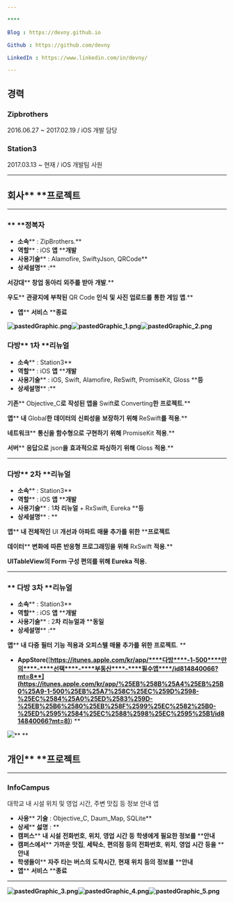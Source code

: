 ```yaml
---

****

Blog : https://devny.github.io

Github : https://github.com/devny

LinkedIn : https://www.linkedin.com/in/devny/

---
```


경력
--

###  Zipbrothers

 2016.06.27 ~ 2017.02.19 / iOS 개발 담당

###  Station3

 2017.03.13 ~ 현재 / iOS 개발팀 사원

---

**회사**** ****프로젝트**
-------------------

****

### ** ****정복자**

* **소속**** : ZipBrothers.**
* **역할**** : iOS ****앱**** ****개발**
* **사용기술**** : Alamofire, SwiftyJson, QRCode**
* **상세설명**** :**

**서강대**** ****창업**** ****동아리**** ****외주를**** ****받아**** ****개발****.**

**우도**** ****관광지에**** ****부착된**** QR Code ****인식**** ****및**** ****사진**** ****업로드를**** ****통한**** ****게임**** ****앱****.**

* **앱**** ****서비스**** ****종료**

**![pastedGraphic.png](resources/00334B709545F83D2E96E0A948F11649.png)![pastedGraphic\_1.png](resources/7EF2143C1F72D31467D5718EC0028C07.png)![pastedGraphic\_2.png](resources/0CB7D86AF40870719C5D37A0FA8F9325.png)**

### **다방**** 1****차**** ****리뉴얼**

* **소속**** : Station3**
* **역할**** : iOS ****앱**** ****개발**
* **사용기술**** : iOS, Swift, Alamofire, ReSwift, PromiseKit, Gloss ****등**
* **상세설명**** :**

**기존**** Objective\_C****로**** ****작성된**** ****앱을**** Swift****로**** Converting****한**** ****프로젝트****.**

**앱**** ****내**** Global****한**** ****데이터의**** ****신뢰성을**** ****보장하기**** ****위해**** ReSwift****를**** ****적용****.**

**네트워크**** ****통신을**** ****함수형으로**** ****구현하기**** ****위해**** PromiseKit ****적용****.**

**서버**** ****응답으로**** json****을**** ****효과적으로**** ****파싱하기**** ****위해**** Gloss ****적용****.**

****

### **다방**** 2****차**** ****리뉴얼**

* **소속**** : Station3**
* **역할**** : iOS ****앱**** ****개발**
* **사용기술**** : 1****차**** ****리뉴얼**** + RxSwift, Eureka ****등**
* **상세설명**** : **

**앱**** ****내**** ****전체적인**** UI ****개선과**** ****아파트**** ****매물**** ****추가를**** ****위한**** ****프로젝트**

**데이터**** ****변화에**** ****따른**** ****반응형**** ****프로그래밍을**** ****위해**** RxSwift ****적용****.**

**UITableView****의**** Form ****구성**** ****편의를**** ****위해**** Eureka ****적용****.**

****

### ** ****다방**** 3****차**** ****리뉴얼**

* **소속**** : Station3**
* **역할**** : iOS ****앱**** ****개발**
* **사용기술**** : 2****차**** ****리뉴얼과**** ****동일**
* **상세설명**** :**

**앱**** ****내**** ****다중**** ****필터**** ****기능**** ****적용과**** ****오피스텔**** ****매물**** ****추가를**** ****위한**** ****프로젝트****. **

* **AppStore(**[**https://itunes.apple.com/kr/app/****다방****-1-500****만의****-****선택****-****부동산****-****필수앱****/id814840066?mt=8**](https://itunes.apple.com/kr/app/%25EB%258B%25A4%25EB%25B0%25A9-1-500%25EB%25A7%258C%25EC%259D%2598-%25EC%2584%25A0%25ED%2583%259D-%25EB%25B6%2580%25EB%258F%2599%25EC%2582%25B0-%25ED%2595%2584%25EC%2588%2598%25EC%2595%25B1/id814840066?mt=8)**) **

![](resources/E8F7B8D70EB032E06D1A7BA2E94E91DE.jpg)**
**

**개인**** ****프로젝트**
-------------------

****

### **InfoCampus**

대학교 내 시설 위치 및 영업 시간, 주변 맛집 등 정보 안내 앱 

* **사용**** ****기술**** : Objective\_C, Daum\_Map, SQLite**
* **상세**** ****섫명**** : **
* **캠퍼스**** ****내**** ****시설**** ****전화번호****, ****위치****, ****영업**** ****시간**** ****등**** ****학생에게**** ****필요한**** ****정보를**** ****안내**
* **캠퍼스에서**** ****가까운**** ****맛집****, ****세탁소****, ****편의점**** ****등의**** ****전화번호****, ****위치****, ****영업**** ****시간**** ****등을**** ****안내**
* **학생들이**** ****자주**** ****타는**** ****버스의**** ****도착시간****, ****현재**** ****위치**** ****등의**** ****정보를**** ****안내**
* **앱**** ****서비스**** ****종료**

****

**![pastedGraphic\_3.png](resources/8CA99441EA358EFF1DF1012D7ABD9DFC.png)![pastedGraphic\_4.png](resources/A77DA4136DFD2B181A0AED8964A8BA36.png)![pastedGraphic\_5.png](resources/030CACBE2F047E829FEE908004CA5AD8.png)**